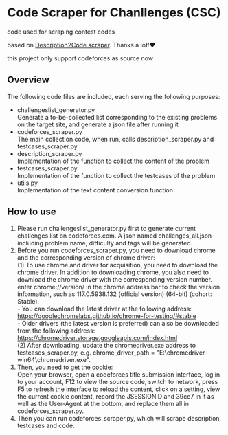 # Code Scraper for Chanllenges (CSC)

code used for scraping contest codes

based on [Description2Code scraper](https://github.com/ethancaballero/description2code). Thanks a lot!:heart:

this project only support codeforces as source now

## Overview

The following code files are included, each serving the following purposes:<br>
- challengeslist_generator.py<br>
  Generate a to-be-collected list corresponding to the existing problems on the target site, and generate a json file after running it
- codeforces_scraper.py<br>
  The main collection code, when run, calls description_scraper.py and testcases_scraper.py
- description_scraper.py<br>
  Implementation of the function to collect the content of the problem
- testcases_scraper.py<br>
  Implementation of the function to collect the testcases of the problem
- utils.py<br>
  Implementation of the text content conversion function


## How to use

1. Please run challengeslist_generator.py first to generate current challenges list on codeforces.com. A json named challenges_all.json including problem name, difficulty and tags will be generated.<br>
2. Before you run codeforces_scraper.py, you need to download chrome and the corresponding version of chrome driver:<br>
    (1) To use chrome and driver for acquisition, you need to download the chrome driver. In addition to downloading chrome, you also need to download the chrome driver with the corresponding version number. enter chrome://version/ in the chrome address bar to check the version information, such as 117.0.5938.132 (official version) (64-bit) (cohort: Stable).<br>
       - You can download the latest driver at the following address: https://googlechromelabs.github.io/chrome-for-testing/#stable<br>
       - Older drivers (the latest version is preferred) can also be downloaded from the following address: https://chromedriver.storage.googleapis.com/index.html<br>
    (2) After downloading, update the chromedriver.exe address to testcases_scraper.py, e.g. chrome_driver_path = "E:\chromedriver-win64\chromedriver.exe".<br>
3. Then, you need to get the cookie: <br>
   Open your browser, open a codeforces title submission interface, log in to your account, F12 to view the source code, switch to network, press F5 to refresh the interface to reload the content, click on a setting, view the current cookie content, record the JSESSIONID and 39ce7 in it as well as the User-Agent at the bottom, and replace them all in codeforces_scraper.py.<br>
4. Then you can run codeforces_scraper.py, which will scrape description, testcases and code.<br>
